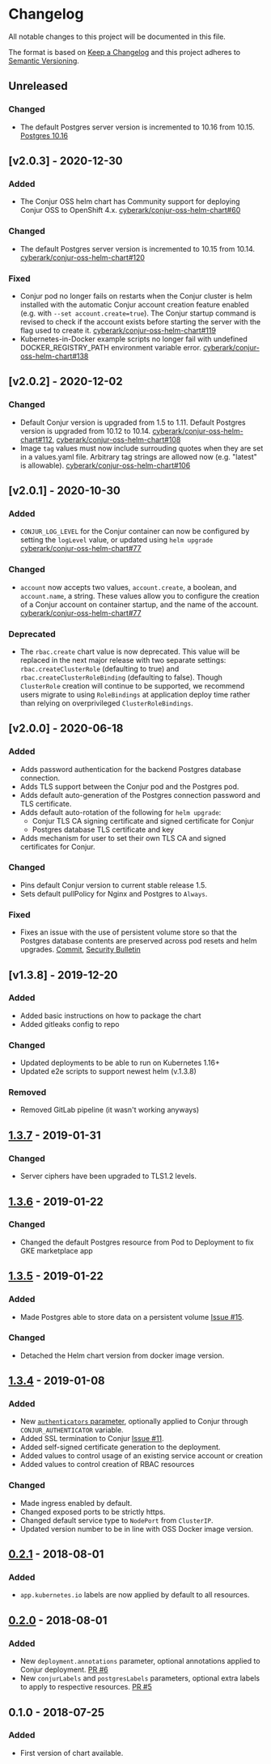 # Changelog
All notable changes to this project will be documented in this file.

The format is based on [Keep a Changelog](http://keepachangelog.com/en/1.0.0/)
and this project adheres to [Semantic Versioning](http://semver.org/spec/v2.0.0.html).

## Unreleased

### Changed
- The default Postgres server version is incremented to 10.16 from 10.15. [Postgres 10.16](https://www.postgresql.org/docs/10/release-10-16.html)

## [v2.0.3] - 2020-12-30

### Added
- The Conjur OSS helm chart has Community support for deploying Conjur OSS to
  OpenShift 4.x.
  [cyberark/conjur-oss-helm-chart#60](https://github.com/cyberark/conjur-oss-helm-chart/issues/60)

### Changed
- The default Postgres server version is incremented to 10.15 from 10.14.
  [cyberark/conjur-oss-helm-chart#120](https://github.com/cyberark/conjur-oss-helm-chart/issues/120)

### Fixed
- Conjur pod no longer fails on restarts when the Conjur cluster is helm
  installed with the automatic Conjur account creation feature enabled (e.g.
  with `--set account.create=true`). The Conjur startup command is revised to
  check if the account exists before starting the server with the flag used to
  create it.
  [cyberark/conjur-oss-helm-chart#119](https://github.com/cyberark/conjur-oss-helm-chart/issues/119)
- Kubernetes-in-Docker example scripts no longer fail with undefined
  DOCKER_REGISTRY_PATH environment variable error.
  [cyberark/conjur-oss-helm-chart#138](https://github.com/cyberark/conjur-oss-helm-chart/issues/138)

## [v2.0.2] - 2020-12-02

### Changed
- Default Conjur version is upgraded from 1.5 to 1.11. Default Postgres
  version is upgraded from 10.12 to 10.14.
  [cyberark/conjur-oss-helm-chart#112](https://github.com/cyberark/conjur-oss-helm-chart/issues/112),
  [cyberark/conjur-oss-helm-chart#108](https://github.com/cyberark/conjur-oss-helm-chart/issues/108)
- Image `tag` values must now include surrouding quotes when they are
  set in a values.yaml file. Arbitrary tag strings are allowed now
  (e.g. "latest" is allowable).
  [cyberark/conjur-oss-helm-chart#106](https://github.com/cyberark/conjur-oss-helm-chart/issues/106)

## [v2.0.1] - 2020-10-30

### Added
- `CONJUR_LOG_LEVEL` for the Conjur container can now be configured by setting the
  `logLevel` value, or updated using `helm upgrade` [cyberark/conjur-oss-helm-chart#77](https://github.com/cyberark/conjur-oss-helm-chart/issues/77)

### Changed
- `account` now accepts two values, `account.create`, a boolean, and `account.name`, a string. 
  These values allow you to configure the creation of a Conjur account on container startup, and 
  the name of the account. [cyberark/conjur-oss-helm-chart#77](https://github.com/cyberark/conjur-oss-helm-chart/issues/78)

### Deprecated
- The `rbac.create` chart value is now deprecated. This value will be replaced in the next major
  release with two separate settings: `rbac.createClusterRole` (defaulting to true) and
  `rbac.createClusterRoleBinding` (defaulting to false). Though `ClusterRole` creation will continue
  to be supported, we recommend users migrate to using `RoleBindings` at application deploy time
  rather than relying on overprivileged `ClusterRoleBindings`.

## [v2.0.0] - 2020-06-18

### Added
- Adds password authentication for the backend Postgres database connection.
- Adds TLS support between the Conjur pod and the Postgres pod.
- Adds default auto-generation of the Postgres connection password and
  TLS certificate.
- Adds default auto-rotation of the following for `helm upgrade`:
  - Conjur TLS CA signing certificate and signed certificate for Conjur
  - Postgres database TLS certificate and key
- Adds mechanism for user to set their own TLS CA and signed certificates
  for Conjur.
 
### Changed
- Pins default Conjur version to current stable release 1.5.
- Sets default pullPolicy for Nginx and Postgres to `Always`.

### Fixed
- Fixes an issue with the use of persistent volume store so that the
  Postgres database contents are preserved across pod resets
  and helm upgrades.
  [Commit](https://github.com/cyberark/conjur-oss-helm-chart/commit/9ee5b2b191f118714193861fc75abd5226c94425),
  [Security Bulletin](https://github.com/cyberark/conjur-oss-helm-chart/security/advisories/GHSA-mg2m-623j-wpxw)

## [v1.3.8] - 2019-12-20

### Added
- Added basic instructions on how to package the chart
- Added gitleaks config to repo

### Changed
- Updated deployments to be able to run on Kubernetes 1.16+
- Updated e2e scripts to support newest helm (v.1.3.8)

### Removed
- Removed GitLab pipeline (it wasn't working anyways)

## [1.3.7] - 2019-01-31
### Changed
- Server ciphers have been upgraded to TLS1.2 levels.

## [1.3.6] - 2019-01-22
### Changed
- Changed the default Postgres resource from Pod to Deployment to fix GKE marketplace app

## [1.3.5] - 2019-01-22
### Added
- Made Postgres able to store data on a persistent volume [Issue #15](https://github.com/cyberark/conjur-oss-helm-chart/issues/15).

### Changed
- Detached the Helm chart version from docker image version.

## [1.3.4] - 2019-01-08
### Added
- New [`authenticators` parameter](./conjur-oss#configuration), optionally applied to Conjur through `CONJUR_AUTHENTICATOR` variable.
- Added SSL termination to Conjur [Issue #11](https://github.com/cyberark/conjur-oss-helm-chart/issues/11).
- Added self-signed certificate generation to the deployment.
- Added values to control usage of an existing service account or creation
- Added values to control creation of RBAC resources

### Changed
- Made ingress enabled by default.
- Changed exposed ports to be strictly https.
- Changed default service type to `NodePort` from `ClusterIP`.
- Updated version number to be in line with OSS Docker image version.

## [0.2.1] - 2018-08-01
### Added
- `app.kubernetes.io` labels are now applied by default to all resources.

## [0.2.0] - 2018-08-01
### Added
- New `deployment.annotations` parameter, optional annotations applied to Conjur deployment.
    [PR #6](https://github.com/cyberark/conjur-oss-helm-chart/pull/6)
- New `conjurLabels` and `postgresLabels` parameters,
    optional extra labels to apply to respective resources.
    [PR #5](https://github.com/cyberark/conjur-oss-helm-chart/pull/5)

## 0.1.0 - 2018-07-25
### Added
- First version of chart available.

[Unreleased]: https://github.com/cyberark/conjur-oss-helm-chart/compare/v2.0.3...HEAD
[2.0.3]: https://github.com/cyberark/conjur-oss-helm-chart/compare/v2.0.2...v2.0.3
[2.0.2]: https://github.com/cyberark/conjur-oss-helm-chart/compare/v2.0.1...v2.0.2
[2.0.1]: https://github.com/cyberark/conjur-oss-helm-chart/compare/v2.0.0...v2.0.1
[2.0.0]: https://github.com/cyberark/conjur-oss-helm-chart/compare/v1.3.8...v2.0.0
[1.3.8]: https://github.com/cyberark/conjur-oss-helm-chart/compare/v1.3.7...v1.3.8
[1.3.7]: https://github.com/cyberark/conjur-oss-helm-chart/compare/v1.3.6...v1.3.7
[1.3.6]: https://github.com/cyberark/conjur-oss-helm-chart/compare/v1.3.5...v1.3.6
[1.3.5]: https://github.com/cyberark/conjur-oss-helm-chart/compare/v1.3.4...v1.3.5
[1.3.4]: https://github.com/cyberark/conjur-oss-helm-chart/compare/v0.2.1...v1.3.4
[0.2.1]: https://github.com/cyberark/conjur-oss-helm-chart/compare/v0.2.0...v0.2.1
[0.2.0]: https://github.com/cyberark/conjur-oss-helm-chart/compare/v0.1.0...v0.2.0

